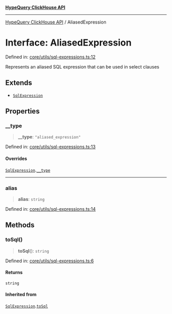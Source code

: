 [**HypeQuery ClickHouse API**](../README.md)

***

[HypeQuery ClickHouse API](../globals.md) / AliasedExpression

# Interface: AliasedExpression

Defined in: [core/utils/sql-expressions.ts:12](https://github.com/hypequery/hypequery/blob/3a853586c0085fc2ab37dc87d6e763ba6887182a/packages/clickhouse/src/core/utils/sql-expressions.ts#L12)

Represents an aliased SQL expression that can be used in select clauses

## Extends

- [`SqlExpression`](SqlExpression.md)

## Properties

### \_\_type

> **\_\_type**: `"aliased_expression"`

Defined in: [core/utils/sql-expressions.ts:13](https://github.com/hypequery/hypequery/blob/3a853586c0085fc2ab37dc87d6e763ba6887182a/packages/clickhouse/src/core/utils/sql-expressions.ts#L13)

#### Overrides

[`SqlExpression`](SqlExpression.md).[`__type`](SqlExpression.md#__type)

***

### alias

> **alias**: `string`

Defined in: [core/utils/sql-expressions.ts:14](https://github.com/hypequery/hypequery/blob/3a853586c0085fc2ab37dc87d6e763ba6887182a/packages/clickhouse/src/core/utils/sql-expressions.ts#L14)

## Methods

### toSql()

> **toSql**(): `string`

Defined in: [core/utils/sql-expressions.ts:6](https://github.com/hypequery/hypequery/blob/3a853586c0085fc2ab37dc87d6e763ba6887182a/packages/clickhouse/src/core/utils/sql-expressions.ts#L6)

#### Returns

`string`

#### Inherited from

[`SqlExpression`](SqlExpression.md).[`toSql`](SqlExpression.md#tosql)
